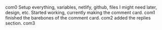 com0
    Setup everything, variables, netlify, github, files I might need later, design, etc. Started working, currently making the comment card.
com1
    finished the barebones of the comment card.
com2
    added the replies section.
com3
